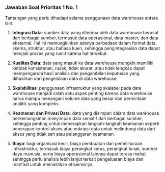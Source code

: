 ### Jawaban Soal Prioritas 1 No. 1

Tantangan yang perlu dihadapi selama penggunaan data warehouse antara lain:
1. **Integrasi Data**: sumber data yang diterima oleh data warehouse berasal dari berbagai sumber, termasuk data operasional, data master, dan data eksternal. Hal ini memungkinkan adanya perbedaan dalam format data, skema, struktur, atau bahasa kueri, sehingga pengintegrasian data dapat menjadi proses yang rumit karena hal tersebut.

2. **Kualitas Data**: data yang masuk ke data warehouse mungkin memiliki ketidak konsistenan, rusak, tidak akurat, atau tidak lengkap dapat mempengaruhi hasil analisis dan pengambilan keputusan yang dihasilkan dari pengelolaan data di data warehouse.

3. **Skalabilitas**: penggunaan infrastruktur yang skalabel pada data warehouse menjadi salah satu aspek penting karena data warehouse harus mampu menangani volume data yang besar dan permintaan analitik yang kompleks.

4. **Keamanan dan Privasi Data**: data yang disimpan dalam data warehouse berkemungkinan menyimpan data sensitif dari berbagai sumber, sehingga penting untuk menerapkan langkah-langkah keamanan seperti penerapan kontrol akses atau enkripsi data untuk melindungi data dari akses yang tidak sah atau pelanggaran keamanan.

5. **Biaya**: bagi organisasi kecil, biaya pembuatan dan pemeliharaan infrastruktur, termasuk biaya perangkat keras, perangkat lunak, sumber daya manusia, serta biaya operasional lainnya dapat terasa mahal, sehingga perlu analisis lebih lanjut terkait pengeluaran biaya dan manfaat untuk memastikan efisiensinya.
